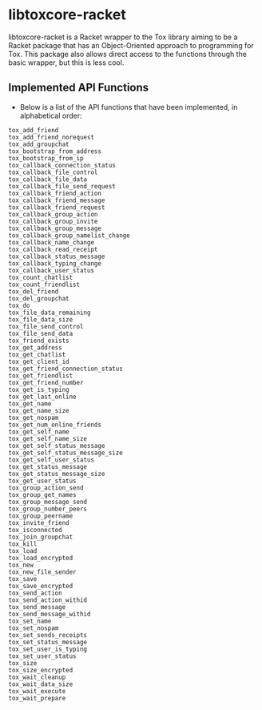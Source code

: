 libtoxcore-racket
=================

libtoxcore-racket is a Racket wrapper to the Tox library aiming to be a Racket
package that has an Object-Oriented approach to programming for Tox. This
package also allows direct access to the functions through the basic wrapper,
but this is less cool.

## Implemented API Functions
* Below is a list of the API functions that have been implemented, in
alphabetical order:

```
tox_add_friend
tox_add_friend_norequest
tox_add_groupchat
tox_bootstrap_from_address
tox_bootstrap_from_ip
tox_callback_connection_status
tox_callback_file_control
tox_callback_file_data
tox_callback_file_send_request
tox_callback_friend_action
tox_callback_friend_message
tox_callback_friend_request
tox_callback_group_action
tox_callback_group_invite
tox_callback_group_message
tox_callback_group_namelist_change
tox_callback_name_change
tox_callback_read_receipt
tox_callback_status_message
tox_callback_typing_change
tox_callback_user_status
tox_count_chatlist
tox_count_friendlist
tox_del_friend
tox_del_groupchat
tox_do
tox_file_data_remaining
tox_file_data_size
tox_file_send_control
tox_file_send_data
tox_friend_exists
tox_get_address
tox_get_chatlist
tox_get_client_id
tox_get_friend_connection_status
tox_get_friendlist
tox_get_friend_number
tox_get_is_typing
tox_get_last_online
tox_get_name
tox_get_name_size
tox_get_nospam
tox_get_num_online_friends
tox_get_self_name
tox_get_self_name_size
tox_get_self_status_message
tox_get_self_status_message_size
tox_get_self_user_status
tox_get_status_message
tox_get_status_message_size
tox_get_user_status
tox_group_action_send
tox_group_get_names
tox_group_message_send
tox_group_number_peers
tox_group_peername
tox_invite_friend
tox_isconnected
tox_join_groupchat
tox_kill
tox_load
tox_load_encrypted
tox_new
tox_new_file_sender
tox_save
tox_save_encrypted
tox_send_action
tox_send_action_withid
tox_send_message
tox_send_message_withid
tox_set_name
tox_set_nospam
tox_set_sends_receipts
tox_set_status_message
tox_set_user_is_typing
tox_set_user_status
tox_size
tox_size_encrypted
tox_wait_cleanup
tox_wait_data_size
tox_wait_execute
tox_wait_prepare
```
